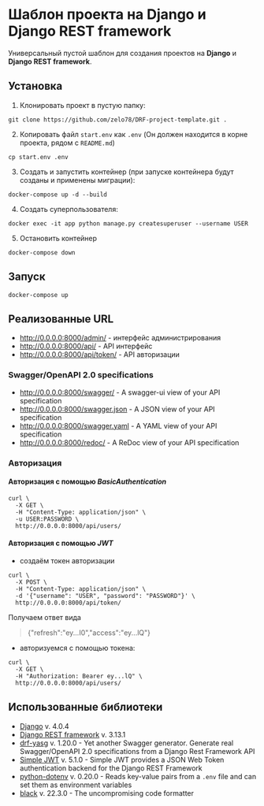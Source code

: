 # Шаблон проекта на Django и Django REST framework

Универсальный пустой шаблон для создания проектов на **Django** и **Django REST framework**.

## Установка

1. Клонировать проект в пустую папку:
```shell
git clone https://github.com/zelo78/DRF-project-template.git .
```

2. Копировать файл `start.env` как `.env` (Он должен находится в корне проекта, рядом с `README.md`)
```shell
cp start.env .env
```

3. Создать и запустить контейнер (при запуске контейнера будут созданы и применены миграции):
```shell
docker-compose up -d --build
``` 

4. Создать суперпользователя:
```shell
docker exec -it app python manage.py createsuperuser --username USER
```

5. Остановить контейнер
```shell
docker-compose down
```

## Запуск
```shell
docker-compose up
``` 

## Реализованные URL

- <http://0.0.0.0:8000/admin/> - интерфейс администрирования
- <http://0.0.0.0:8000/api/> - API интерфейс
- <http://0.0.0.0:8000/api/token/> - API авторизации

### Swagger/OpenAPI 2.0 specifications

- <http://0.0.0.0:8000/swagger/> - A swagger-ui view of your API specification 
- <http://0.0.0.0:8000/swagger.json> - A JSON view of your API specification 
- <http://0.0.0.0:8000/swagger.yaml> - A YAML view of your API specification
- <http://0.0.0.0:8000/redoc/> - A ReDoc view of your API specification 

### Авторизация

#### Авторизация с помощью *BasicAuthentication* 
```shell
curl \
  -X GET \
  -H "Content-Type: application/json" \
  -u USER:PASSWORD \
  http://0.0.0.0:8000/api/users/
```

#### Авторизация с помощью *JWT*

- создаём токен авторизации
```shell
curl \
  -X POST \
  -H "Content-Type: application/json" \
  -d '{"username": "USER", "password": "PASSWORD"}' \
  http://0.0.0.0:8000/api/token/
```

Получаем ответ вида
> {"refresh":"ey...I0","access":"ey...lQ"}

- авторизуемся с помощью токена:
```shell
curl \
  -X GET \
  -H "Authorization: Bearer ey...lQ" \
  http://0.0.0.0:8000/api/users/
```

## Использованные библиотеки

- [Django](https://www.djangoproject.com/) v. 4.0.4
- [Django REST framework](https://www.django-rest-framework.org/) v. 3.13.1
- [drf-yasg](https://drf-yasg.readthedocs.io/en/stable/) v. 1.20.0 - Yet another Swagger generator. Generate real Swagger/OpenAPI 2.0 specifications from a Django Rest Framework API
- [Simple JWT](https://django-rest-framework-simplejwt.readthedocs.io/en/latest/) v. 5.1.0 - Simple JWT provides a JSON Web Token authentication backend for the Django REST Framework
- [python-dotenv](https://pypi.org/project/python-dotenv/) v. 0.20.0 - Reads key-value pairs from a `.env` file and can set them as environment variables
- [black](https://black.readthedocs.io/en/stable/) v. 22.3.0 - The uncompromising code formatter
 